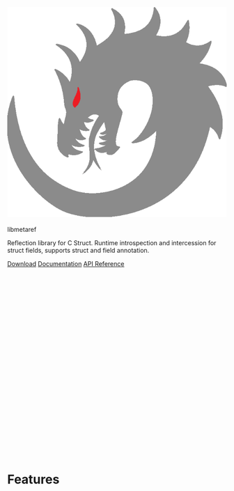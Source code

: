 
<div class="header">
    <img src="https://raw.githubusercontent.com/exoticlibraries/libmetaref/main/docs/libmetaref.png" alt="libmetaref logo"><br/><br/>
    <span class="title">libmetaref</span><br/>
    <p class="brief">
        Reflection library for C Struct. Runtime introspection and intercession for struct fields, supports struct and field annotation.
    </p>
    <div class="linksdiv">
        <a class="link" href="./download.html">Download</a>
        <a class="link" href="./doc/index.html">Documentation</a>
        <a class="link" href="./reference/">API Reference</a>
    </div>
</div>
<div style="margin-top:470px;"></div>

# Features
